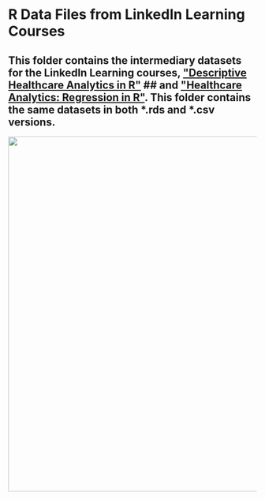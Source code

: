 # R Data Files from LinkedIn Learning Courses
## This folder contains the intermediary datasets for the LinkedIn Learning courses,  ["Descriptive Healthcare Analytics in R"](https://www.linkedin.com/learning/descriptive-healthcare-analytics-in-r) ## and  ["Healthcare Analytics: Regression in R"](https://www.linkedin.com/learning/healthcare-analytics-regression-in-r). This folder contains the same datasets in both *.rds and *.csv versions.
<p align="center">
<a href="https://www.linkedin.com/learning/instructors/monika-wahi?u=2125562" target="_blank">
  <img width="720"  border="0" align="center"  src="https://mcusercontent.com/621df57761f88c40b09e799f0/images/71ddff5e-53b6-b3bc-ed35-98e67edb9740.jpg">
</a>
  <p align="center">


